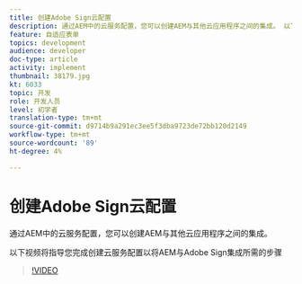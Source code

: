 ```yaml
---
title: 创建Adobe Sign云配置
description: 通过AEM中的云服务配置，您可以创建AEM与其他云应用程序之间的集成。 以下视频将指导您完成创建云服务配置以将AEM与Adobe Sign集成所需的步骤。
feature: 自适应表单
topics: development
audience: developer
doc-type: article
activity: implement
thumbnail: 38179.jpg
kt: 6033
topic: 开发
role: 开发人员
level: 初学者
translation-type: tm+mt
source-git-commit: d9714b9a291ec3ee5f3dba9723de72bb120d2149
workflow-type: tm+mt
source-wordcount: '89'
ht-degree: 4%

---
```


# 创建Adobe Sign云配置

通过AEM中的云服务配置，您可以创建AEM与其他云应用程序之间的集成。

以下视频将指导您完成创建云服务配置以将AEM与Adobe Sign集成所需的步骤

>[!VIDEO](https://video.tv.adobe.com/v/38179/?quality=9&learn=on)